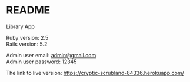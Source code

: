 # README

Library App

Ruby version: 2.5<br>
Rails version: 5.2

Admin user email: admin@gmail.com<br>
Admin user password: 12345

The link to live version: https://cryptic-scrubland-84336.herokuapp.com/
